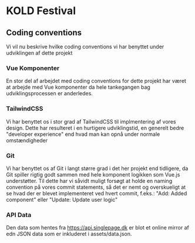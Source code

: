 # KOLD Festival

## Coding conventions
Vi vil nu beskrive hvilke coding conventions vi har benyttet under udviklingen af dette projekt

### Vue Komponenter
En stor del af arbejdet med coding conventions for dette projekt har været at arbejde med Vue komponenter da hele tankegangen bag udviklingsprocessen er anderledes.

### TailwindCSS
Vi har benyttet os i stor grad af TailwindCSS til implmentering af vores design. Dette har resulteret i en hurtigere udviklingstid, en generelt bedre "developer experience" end hvad man kan opnå under normale omstændigheder

### Git
Vi har benyttet os af Git i langt større grad i det her projekt end tidligere, da Git spiller rigtig godt sammen med hele komponent logikken som Vue.js understøtter. Til dette har vi såvidt muligt forsøgt at holde en naming convention på vores commit statements, så det er nemt og overskueligt at se hvad der er blevet implementeret ved hvert commit, f.eks.: "Add: Added component" eller "Update: Update user logic"

### API Data
Den data som hentes fra https://api.singlepage.dk er blot et online mirror af edn JSON data som er inkluderet i assets/data.json.